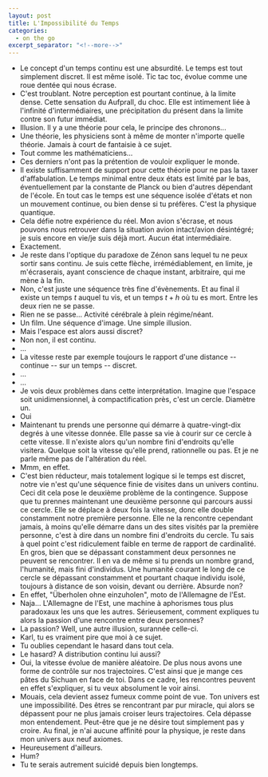 ```yaml
---
layout: post
title: L'Impossibilité du Temps
categories:
  - on the go
excerpt_separator: "<!--more-->"
---
```

- Le concept d'un temps continu est une absurdité. Le temps est tout simplement discret.
Il est même isolé.
Tic tac toc, évolue comme une roue dentée qui nous <!--more-->écrase.
- C'est troublant. Notre perception est pourtant continue, à la limite dense. Cette sensation du Aufprall, du choc. Elle est intimement liée à l'infinité d'intermédiaires, une précipitation du présent dans la limite contre son futur immédiat.
- Illusion. Il y a une théorie pour cela, le principe des chronons...
- Une théorie, les physiciens sont à même de monter n'importe quelle théorie. Jamais à court de fantaisie à ce sujet.
- Tout comme les mathématiciens...
- Ces derniers n'ont pas la prétention de vouloir expliquer le monde.
- Il existe suffisamment de support pour cette théorie pour ne pas la taxer d'affabulation.
Le temps minimal entre deux états est limité par le bas, éventuellement par la constante de Planck ou bien d'autres dépendant de l'école.
En tout cas le temps est une séquence isolée d'états et non un mouvement continue, ou bien dense si tu préfères. C'est la physique quantique.
- Cela défie notre expérience du réel. Mon avion s'écrase, et nous pouvons nous retrouver dans la situation avion intact/avion désintégré; je suis encore en vie/je suis déjà mort. Aucun état intermédiaire.
- Exactement.
- Je reste dans l'optique du paradoxe de Zénon sans lequel tu ne peux sortir sans continu. Je suis cette flèche, irrémédiablement, en limite, je m'écraserais, ayant conscience de chaque instant, arbitraire, qui me mène à la fin.
- Non, c'est juste une séquence très fine d'évènements. Et au final il existe un temps $t$ auquel tu vis, et un temps $t+h$ où tu es mort. Entre les deux rien ne se passe.
- Rien ne se passe... Activité cérébrale à plein régime/néant.
- Un film. Une séquence d'image. Une simple illusion.
- Mais l'espace est alors aussi discret?
- Non non, il est continu.
- ...
- La vitesse reste par exemple toujours le rapport d'une distance -- continue -- sur un temps -- discret.
- ...
- ...
- Je vois deux problèmes dans cette interprétation. Imagine que l'espace soit unidimensionnel, à compactification près, c'est un cercle. Diamètre un.
- Oui
- Maintenant tu prends une personne qui démarre à quatre-vingt-dix degrés à une vitesse donnée. Elle passe sa vie à courir sur ce cercle à cette vitesse. Il n'existe alors qu'un nombre fini d'endroits qu'elle visitera. Quelque soit la vitesse qu'elle prend, rationnelle ou pas. Et je ne parle même pas de l'altération du réel.
- Mmm, en effet.
- C'est bien réducteur, mais totalement logique si le temps est discret, notre vie n'est qu'une séquence finie de visites dans un univers continu. Ceci dit cela pose le deuxième problème de la contingence. Suppose que tu prennes maintenant une deuxième personne qui parcours aussi ce cercle. Elle se déplace à deux fois la vitesse, donc elle double constamment notre première personne. Elle ne la rencontre cependant jamais, à moins qu'elle démarre dans un des sites visités par la première personne, c'est à dire dans un nombre fini d'endroits du cercle. Tu sais à quel point c'est ridiculement faible en terme de rapport de cardinalité. En gros, bien que se dépassant constamment deux personnes ne peuvent se rencontrer. Il en va de même si tu prends un nombre grand, l'humanité, mais fini d'individus. Une humanité courant le long de ce cercle se dépassant constamment et pourtant chaque individu isolé, toujours à distance de son voisin, devant ou derrière. Absurde non?
- En effet, "Überholen ohne einzuholen", moto de l'Allemagne de l'Est.
- Naja... L'Allemagne de l'Est, une machine à aphorismes tous plus paradoxaux les uns que les autres. Sérieusement, comment expliques tu alors la passion d'une rencontre entre deux personnes?
- La passion? Well, une autre illusion, surannée celle-ci.
- Karl, tu es vraiment pire que moi à ce sujet.
- Tu oublies cependant le hasard dans tout cela.
- Le hasard? A distribution continu lui aussi?
- Oui, la vitesse évolue de manière aléatoire. De plus nous avons une forme de contrôle sur nos trajectoires. C'est ainsi que je mange ces pâtes du Sichuan en face de toi. Dans ce cadre, les rencontres peuvent en effet s'expliquer, si tu veux absolument le voir ainsi.
- Mouais, cela devient assez fumeux comme point de vue. Ton univers est une impossibilité. Des êtres se rencontrant par pur miracle, qui alors se dépassent pour ne plus jamais croiser leurs trajectoires. Cela dépasse mon entendement. Peut-être que je ne désire tout simplement pas y croire. Au final, je n'ai aucune affinité pour la physique, je reste dans mon univers aux neuf axiomes.
- Heureusement d'ailleurs.
- Hum?
- Tu te serais autrement suicidé depuis bien longtemps.
